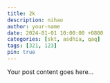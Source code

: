 ```yaml
---
title: 2k
description: nihao
author: your-name
date: 2024-01-01 10:00:00 +0800
categories: [skt, asdhia, qaq]
tags: [321, 123]
pin: true
---
```


Your post content goes here...
